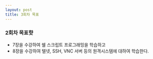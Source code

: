 ```yaml
---
layout: post
title: 3회차 목표
---
```


### 2회차 목표햣

  * 7장을 수강하여 쉘 스크립트 프로그래밍을 학습하고
  * 8장을 수강하여 텔넷, SSH, VNC 서버 등의 원격시스템에 대하여 학습한다.
